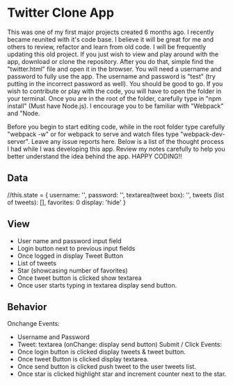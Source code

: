 # Twitter Clone App

This was one of my first major projects created 6 months ago. 
I recently became reunited with it's code base. 
I believe it will be great for me and others to review, refactor and learn from old code. 
I will be frequently updating this old project. 
If you just wish to view and play around with the app, download or clone the repository. 
After you do that, simple find the "twitter.html" file and open it in the browser. 
You will need a username and password to fully use the app. The username and password is "test" (try putting in the incorrect password as well).
You should be good to go. If you wish to contribute or play with the code, you will have to open the folder in your terminal. 
Once you are in the root of the folder, carefully type in "npm install" (Must have Node.js).
I encourage you to be familiar with "Webpack" and "Node.

Before you begin to start editing code, while in the root folder type carefully "webpack -w" or for webpack to serve and watch files type "webpack-dev-server".
Leave any issue reports here. 
Below is a list of the thought process I had while I was developing this app. 
Review my notes carefully to help you better understand the idea behind the app. HAPPY CODING!!

## Data

//this.state = {
    username: '',
    password: '',
    textarea(tweet box): '',
    tweets (list of tweets): [],
    favorites: 0
    display: 'hide'
}



## View
- User name and password input field
- Login button next to previous input fields
- Once logged in display Tweet Button
- List of tweets
- Star (showcasing number of favorites)
- Once tweet button is clicked show textarea
- Once user starts typing in textarea display send button.



## Behavior
Onchange Events:
- Username and Password
- Tweet: textarea (onChange: display send button)
Submit / Click Events:
- Once login button is clicked display tweets &
tweet button.
- Once tweet Button is clicked display textarea.
- Once send button is clicked push tweet to the user
tweets list.
- Once star is clicked highlight star and
increment counter next to the star.

